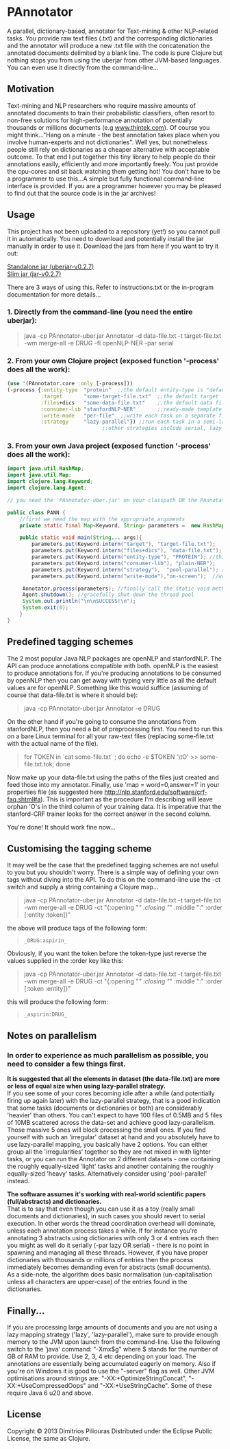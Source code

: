 # PAnnotator
A parallel, dictionary-based, annotator for Text-mining & other NLP-related tasks. You provide raw text files (.txt) and the corresponding dictionaries and the annotator will produce a new .txt file with the concatenation the annotated documents delimited by a blank line.
The code is pure Clojure but nothing stops you from using the uberjar from other JVM-based languages. You can even use it directly from the command-line...

## Motivation
Text-mining and NLP researchers who require massive amounts of annotated documents to train their probabilistic classifiers, often resort to non-free solutions for high-performance annotation of potentially thousands or millions documents (e.g www.thintek.com). Of course you might think..."Hang on a minute - the best annotation takes place when you involve human-experts and not dictionaries". Well yes, but nonetheless people still rely on dictionaries as a cheaper alternative with acceptable outcome. To that end I put together this tiny library to help people do their annotations easily, efficiently and more importantly freely. You just provide the cpu-cores and sit back watching them getting hot! You don't have to be a programmer to use this...A simple but fully functional command-line interface is provided. If you are a programmer however you may be pleased to find out that the source code is in the jar archives!

## Usage
This project has not been  uploaded to a repository (yet!) so you cannot pull it in automatically. You need to download and potentially install the jar manually in order to use it.
Download the jars from here if you want to try it out:

 <a href="https://dl.dropbox.com/u/45723414/PAnnotator-uber.jar">Standalone jar (uberjar-v0.2.7)</a>    
 <a href="https://dl.dropbox.com/u/45723414/PAnnotator.jar">Slim jar (jar-v0.2.7)</a> 

There are 3 ways of using this. Refer to instructions.txt or the in-program documentation for more details...

### 1. Directly from the command-line (you need the entire uberjar):

>java -cp PAnnotator-uber.jar Annotator -d data-file.txt -t target-file.txt -wm merge-all -e DRUG -fl openNLP-NER -par serial

### 2. From your own Clojure project (exposed function '-process' does all the work):

```clojure
(use '(PAnnotator.core :only [-process]))
(-process {:entity-type  "protein"  ;;the default entity-type is "default" 
           :target       "some-target-file.txt"  ;;the default target is "target-file.txt"
           :files+dics   "some-data-file.txt"    ;;the default data file is "data-file.txt"
           :consumer-lib "stanfordNLP-NER"       ;;ready-made template for stanfordNLP & openNLP
           :write-mode   "per-file"  ;;write each task on a separate file under 'ANNOTATED/'
           :strategy     "lazy-parallel"}) ;;run each task in a semi-lazy and parallel fashion (using pmap)
           			           ;;other strategies include serial, lazy & pool-parallel (bounded thread-pool)
```           

### 3. From your own Java project (exposed function '-process' does all the work): 

```java
import java.util.HashMap;
import java.util.Map;
import clojure.lang.Keyword;
import clojure.lang.Agent; 

// you need the 'PAnnotator-uber.jar' on your classpath OR the PAnnotator.jar + clojure 1.4 and above

public class PANN {
	//first we need the map with the appropriate arguments
	private static final Map<Keyword, String> parameters =  new HashMap<Keyword, String>(); 

	public static void main(String... args){
		parameters.put(Keyword.intern("target"), "target-file.txt");    //example target-file
		parameters.put(Keyword.intern("files+dics"), "data-file.txt"); //example data-file
		parameters.put(Keyword.intern("entity-type"), "PROTEIN"); //this is optional ("default" will be used if missing)
		parameters.put(Keyword.intern("consumer-lib"), "plain-NER"); 
		parameters.put(Keyword.intern("strategy"),  "pool-parallel"); //use a bounded thread-pool
		parameters.put(Keyword.intern("write-mode"),"on-screen");  //write all annotations on a single file

	 Annotator.process(parameters); //finally call the static void method process(Map m);
	 Agent.shutdown(); //gracefully shut-down the thread pool
	 System.out.println("\n\nSUCCESS!\n");
	 System.exit(0);
	}
}
```

## Predefined tagging schemes
The 2 most popular Java NLP packages are openNLP and stanfordNLP. The API can produce annotations compatible with both. openNLP is the easiest to produce annotations for. If you're producing annotations to be consumed by openNLP then you can get away with typing very little as all the default values are for openNLP. Something like this would suffice (assuming of course that data-file.txt is where it should be):

>java -cp PAnnotator-uber.jar Annotator -e DRUG

On the other hand if you're going to consume the annotations from stanfordNLP, then you need a bit of preprocessing first.
You need to run this on a bare Linux terminal for all your raw-text files (replacing some-file.txt with the actual name of the file).

>for TOKEN in \`cat some-file.txt\` ; do echo -e $TOKEN '\tO' >> some-file.txt.tok; done

Now make up your data-file.txt using the paths of the files just created and feed those into my annotator. Finally, use 'map = word=0,answer=1' in your properties file (as suggested here http://nlp.stanford.edu/software/crf-faq.shtml#a). This is important as the procedure I'm describing will leave orphan 'O's in the third column of your training data. It is imperative that the stanford-CRF trainer looks for the correct answer in the second column. 

You're done! It should work fine now...


## Customising the tagging scheme

It may well be the case that the predefined tagging schemes are not useful to you but you shouldn't worry. There is a simple way of defining your own tags without diving into the API. To do this on the command-line use the -ct switch and supply a string containing a Clojure map...

>java -cp PAnnotator-uber.jar Annotator -d data-file.txt -t target-file.txt -wm merge-all -e DRUG -ct "{:opening \"_\" :closing \"_\" :middle \":\" :order [:entity :token]}"

the above will produce tags of the following form: 
>`_DRUG:aspirin_`   

Obviously, if you want the token before the token-type just reverse the values supplied in the :order key like this:

>java -cp PAnnotator-uber.jar Annotator -d data-file.txt -t target-file.txt -wm merge-all -e DRUG -ct "{:opening \"_\" :closing \"_\" :middle \":\" :order [:token :entity]}" 

this will produce the following form:
>`_aspirin:DRUG_` 

## Notes on parallelism

### In order to experience as much parallelism as possible, you need to consider a few things first. 

**It is suggested that all the elements in dataset (the data-file.txt) are more or less of equal size when using lazy-parallel strategy.**  
If you see some of your cores becoming idle after a while (and potentially firing up again later) with the lazy-parallel strategy, that is a good indication that some tasks (documents or dictionaries or both) are considerably 'heavier' than others.
You can't expect to have 100 files of 0.5MB and 5 files of 10MB scattered across the data-set and achieve good lazy-parallelism. Those massive 5 ones will block processing the small ones. If you find yourself with such an 'irregular' dataset at hand and you absolutely have to use lazy-parallel mapping, you basically have 2 options. You can either group all the 'irregularities' together so they are not mixed in with lighter tasks, or you can run the Annotator on 2 different datasets - one containing the roughly equally-sized 'light' tasks and another containing the roughly equally-sized 'heavy' tasks. Alternatively consider using 'pool-parallel' instead. 

**The software assumes it's working with real-world scientific papers (full/abstracts) and dictionaries.**   
That is to say that even though you can use it as a toy (really small documents and dictionaries), in such cases you should revert to serial execution. In other words the thread coordination overhead will dominate, unless each annotation process takes a while. If for instance you're annotating 3 abstracts using dictionaries with only 3 or 4 entries each then you might as well do it serially (-par lazy OR serial) - there is no point in spawning and managing all these threads. However, if you have proper dictionaries with thousands or millions of entries then the process immediately becomes demanding even for abstracts (small documents).  
As a side-note, the algorithm does basic normalisation (un-capitalisation unless all characters are upper-case) of the entries found in the dictionaries.

## Finally...

If you are processing large amounts of documents and you are not using a lazy mapping strategy ('lazy', 'lazy-parallel'), make sure to provide enough memory to the JVM upon launch from the command-line. Use the following switch to the 'java' command: "-Xmx$g" where $ stands for the number of GB of RAM to provide. Use 2, 3, 4 etc depending on your load. The annotations are essentially being accumulated eagerly on memory. Also if you're on Windows it is good to use the "-server" flag as well. Other JVM optimisations around strings are: "-XX:+OptimizeStringConcat", "-XX:+UseCompressedOops" and "-XX:+UseStringCache". Some of these require Java 6 u20 and above.   
 
## License

Copyright © 2013 Dimitrios Piliouras
Distributed under the Eclipse Public License, the same as Clojure.

